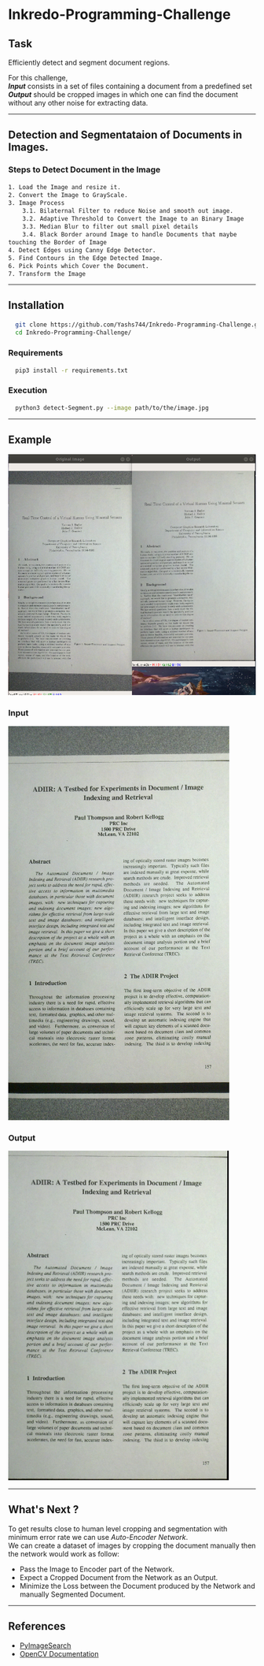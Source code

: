 # Inkredo-Programming-Challenge

## Task

  Efficiently detect and segment document regions.
  
  For this challenge,<br>
    **_Input_** consists in a set of files containing a document from a predefined set <br>
    **_Output_** should be cropped images in which one can find the document without any other noise for extracting data. 

---

## Detection and Segmentataion of Documents in Images.

### Steps to Detect Document in the Image
    1. Load the Image and resize it.
    2. Convert the Image to GrayScale.
    3. Image Process
        3.1. Bilaternal Filter to reduce Noise and smooth out image.
        3.2. Adaptive Threshold to Convert the Image to an Binary Image
        3.3. Median Blur to filter out small pixel details
        3.4. Black Border around Image to handle Documents that maybe touching the Border of Image
    4. Detect Edges using Canny Edge Detector.
    5. Find Contours in the Edge Detected Image.
    6. Pick Points which Cover the Document.
    7. Transform the Image

---
## Installation
```sh
  git clone https://github.com/Yashs744/Inkredo-Programming-Challenge.git
  cd Inkredo-Programming-Challenge/
```

### Requirements
```sh
  pip3 install -r requirements.txt
```

### Execution
```sh
  python3 detect-Segment.py --image path/to/the/image.jpg
```
---

## Example
![result-1](https://github.com/Yashs744/Inkredo-Programming-Challenge/blob/master/result/result-1.png)

### Input
![result-2(i)](https://github.com/Yashs744/Inkredo-Programming-Challenge/blob/master/result/result-2(i).png)
### Output
![result-2(ii)](https://github.com/Yashs744/Inkredo-Programming-Challenge/blob/master/result/result-2(Ii).png)

---

## What's Next ?
To get results close to human level cropping and segmentation with minimum error rate we can use _Auto-Encoder Network_.<br>
We can create a dataset of images by cropping the document manually then the network would work as follow:

  - Pass the Image to Encoder part of the Network.
  - Expect a Cropped Document from the Network as an Output.
  - Minimize the Loss between the Document produced by the Network and manually Segmented Document.

---

## References
  - [PyImageSearch](https://www.pyimagesearch.com)
  - [OpenCV Documentation](https://docs.opencv.org/3.4.3/)
